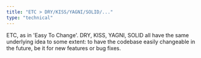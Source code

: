 ```yaml
---
title: "ETC > DRY/KISS/YAGNI/SOLID/..."
type: "technical"
---
```


ETC, as in 'Easy To Change'. DRY, KISS, YAGNI, SOLID all have the same underlying idea to some extent: to have the codebase easily changeable in the future, be it for new features or bug fixes.
